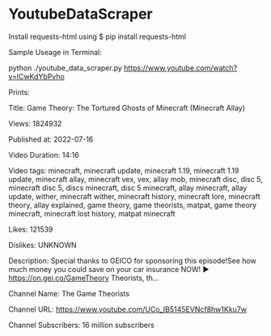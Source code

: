 # YoutubeDataScraper
Install requests-html using $ pip install requests-html

Sample Useage in Terminal:

python ./youtube_data_scraper.py https://www.youtube.com/watch?v=lCwKdYbPvho

Prints:

Title: Game Theory: The Tortured Ghosts of Minecraft (Minecraft Allay)

Views: 1824932

Published at: 2022-07-16

Video Duration: 14:16

Video tags: minecraft, minecraft update, minecraft 1.19, minecraft 1.19 update, minecraft allay, minecraft vex, vex, allay mob, minecraft disc, disc 5, minecraft disc 5, discs minecraft, disc 5 minecraft, allay minecraft, allay update, wither, minecraft wither, minecraft history, minecraft lore, minecraft theory, allay explained, game theory, game theorists, matpat, game theory minecraft, minecraft lost history, matpat minecraft

Likes: 121539

Dislikes: UNKNOWN

Description: Special thanks to GEICO for sponsoring this episode!See how much money you could save on your car insurance NOW! ► https://on.gei.co/GameTheory Theorists, th...


Channel Name: The Game Theorists

Channel URL: https://www.youtube.com/UCo_IB5145EVNcf8hw1Kku7w

Channel Subscribers: 16 million subscribers

